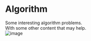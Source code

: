 # Algorithm
Some interesting algorithm problems.<br>
With some other content that may help.<br>
![image](<img width="803" alt="image" src="https://github.com/user-attachments/assets/b102a25c-402c-4072-b8c2-c9aa34069015">
)
